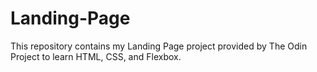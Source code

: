 # Landing-Page
This repository contains my Landing Page project provided by The Odin Project to learn HTML, CSS, and Flexbox.
